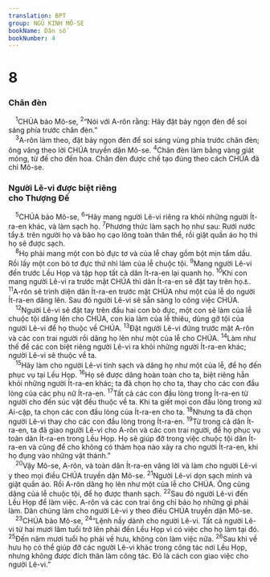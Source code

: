```yaml
---
translation: BPT
group: NGŨ KINH MÔ-SE
bookName: Dân số 
bookNumber: 4
---
```


<div class="title"><h1>8</h1><h3>Chân đèn</h3></div>
<span class="verse dan_8_1"> <sup>1</sup>CHÚA bảo Mô-se,</span>
<span class="verse dan_8_2"><sup>2</sup>“Nói với A-rôn rằng: Hãy đặt bảy ngọn đèn để soi sáng phía trước chân đèn.”<br/></span>
<span class="verse dan_8_3"> <sup>3</sup>A-rôn làm theo, đặt bảy ngọn đèn để soi sáng vùng phía trước chân đèn; ông vâng theo lời CHÚA truyền dặn Mô-se.</span>
<span class="verse dan_8_4"><sup>4</sup>Chân đèn làm bằng vàng giát mỏng, từ đế cho đến hoa. Chân đèn được chế tạo đúng theo cách CHÚA đã chỉ Mô-se.<br/></span>
<div class="title"><h3>Người Lê-vi được biệt riêng<br/>cho Thượng Đế</h3></div>
<span class="verse dan_8_5"> <sup>5</sup>CHÚA bảo Mô-se,</span>
<span class="verse dan_8_6"><sup>6</sup>“Hãy mang người Lê-vi riêng ra khỏi những người Ít-ra-en khác, và làm sạch họ.</span>
<span class="verse dan_8_7"><sup>7</sup>Phương thức làm sạch họ như sau: Rưới nước tẩy<a data-toggle="tooltip" data-placement="bottom" title="Đây là nước tro của con bò màu đỏ đã được hoả thiêu để làm của lễ chuộc tội.">⚓</a> trên người họ và bảo họ cạo lông toàn thân thể, rồi giặt quần áo họ thì họ sẽ được sạch.<br/></span>
<span class="verse dan_8_8"> <sup>8</sup>Họ phải mang một con bò đực tơ và của lễ chay gồm bột mịn tẩm dầu. Rồi lấy một con bò tơ đực thứ nhì làm của lễ chuộc tội.</span>
<span class="verse dan_8_9"><sup>9</sup>Mang người Lê-vi đến trước Lều Họp và tập họp tất cả dân Ít-ra-en lại quanh họ.</span>
<span class="verse dan_8_10"><sup>10</sup>Khi con mang người Lê-vi ra trước mặt CHÚA thì dân Ít-ra-en sẽ đặt tay trên họ<a data-toggle="tooltip" data-placement="bottom" title="Chứng tỏ mọi người đồng ý bổ nhiệm người Lê-vi vào công tác đặc biệt giao cho họ.">⚓</a>.</span>
<span class="verse dan_8_11"><sup>11</sup>A-rôn sẽ trình diện dân Ít-ra-en trước mặt CHÚA như một của lễ do người Ít-ra-en dâng lên. Sau đó người Lê-vi sẽ sẵn sàng lo công việc CHÚA.<br/></span>
<span class="verse dan_8_12"> <sup>12</sup>Người Lê-vi sẽ đặt tay trên đầu hai con bò đực, một con sẽ làm của lễ chuộc tội dâng lên cho CHÚA, con kia làm của lễ thiêu, dùng gỡ tội của người Lê-vi để họ thuộc về CHÚA.</span>
<span class="verse dan_8_13"><sup>13</sup>Đặt người Lê-vi đứng trước mặt A-rôn và các con trai người rồi dâng họ lên như một của lễ cho CHÚA.</span>
<span class="verse dan_8_14"><sup>14</sup>Làm như thế để các con biệt riêng người Lê-vi ra khỏi những người Ít-ra-en khác; người Lê-vi sẽ thuộc về ta.<br/></span>
<span class="verse dan_8_15"> <sup>15</sup>Hãy làm cho người Lê-vi tinh sạch và dâng họ như một của lễ, để họ đến phục vụ tại Lều Họp.</span>
<span class="verse dan_8_16"><sup>16</sup>Họ sẽ được dâng hoàn toàn cho ta, biệt riêng hẳn khỏi những người Ít-ra-en khác; ta đã chọn họ cho ta, thay cho các con đầu lòng của các phụ nữ Ít-ra-en.</span>
<span class="verse dan_8_17"><sup>17</sup>Tất cả các con đầu lòng trong Ít-ra-en từ người cho đến súc vật đều thuộc về ta. Khi ta giết mọi con đầu lòng trong xứ Ai-cập, ta chọn các con đầu lòng của Ít-ra-en cho ta.</span>
<span class="verse dan_8_18"><sup>18</sup>Nhưng ta đã chọn người Lê-vi thay cho các con đầu lòng trong Ít-ra-en.</span>
<span class="verse dan_8_19"><sup>19</sup>Từ trong cả dân Ít-ra-en, ta đã giao người Lê-vi cho A-rôn và các con trai người, để họ phục vụ toàn dân Ít-ra-en trong Lều Họp. Họ sẽ giúp đỡ trong việc chuộc tội dân Ít-ra-en và cũng để cho không có thảm họa nào xảy ra cho người Ít-ra-en, khi họ đụng vào những vật thánh.”<br/></span>
<span class="verse dan_8_20"> <sup>20</sup>Vậy Mô-se, A-rôn, và toàn dân Ít-ra-en vâng lời và làm cho người Lê-vi y theo mọi điều CHÚA truyền dặn Mô-se.</span>
<span class="verse dan_8_21"><sup>21</sup>Người Lê-vi dọn sạch mình và giặt quần áo. Rồi A-rôn dâng họ lên như một của lễ cho CHÚA. Ông cũng dâng của lễ chuộc tội, để họ được thanh sạch.</span>
<span class="verse dan_8_22"><sup>22</sup>Sau đó người Lê-vi đến Lều Họp để làm việc. A-rôn và các con trai ông chỉ bảo họ những gì phải làm. Dân chúng làm cho người Lê-vi y theo điều CHÚA truyền dặn Mô-se.<br/></span>
<span class="verse dan_8_23"> <sup>23</sup>CHÚA bảo Mô-se,</span>
<span class="verse dan_8_24"><sup>24</sup>“Lệnh nầy dành cho người Lê-vi. Tất cả người Lê-vi từ hai mươi lăm tuổi trở lên phải đến Lều Họp vì có việc cho họ làm tại đó.</span>
<span class="verse dan_8_25"><sup>25</sup>Đến năm mươi tuổi họ phải về hưu, không còn làm việc nữa.</span>
<span class="verse dan_8_26"><sup>26</sup>Sau khi về hưu họ có thể giúp đỡ các người Lê-vi khác trong công tác nơi Lều Họp, nhưng không được đích thân làm công tác. Đó là cách con giao việc cho người Lê-vi.”<br/></span>
